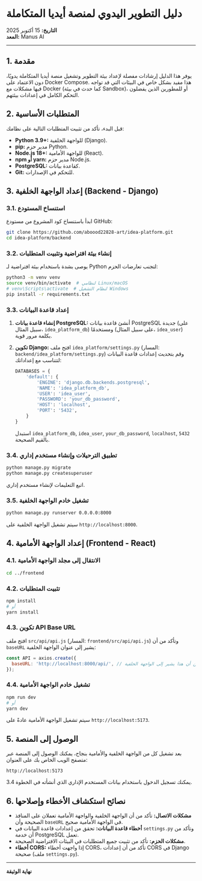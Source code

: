 # دليل التطوير اليدوي لمنصة أيديا المتكاملة

**التاريخ:** 15 أكتوبر 2025  
**المعد:** Manus AI  

---

## 1. مقدمة

يوفر هذا الدليل إرشادات مفصلة لإعداد بيئة التطوير وتشغيل منصة أيديا المتكاملة يدويًا، دون الاعتماد على Docker Compose. هذا مفيد بشكل خاص في البيئات التي قد تواجه فيها مشكلات مع Docker (كما حدث في بيئة Sandbox)، أو للمطورين الذين يفضلون التحكم الكامل في إعدادات بيئتهم.

## 2. المتطلبات الأساسية

قبل البدء، تأكد من تثبيت المتطلبات التالية على نظامك:

-   **Python 3.9+:** للواجهة الخلفية (Django).
-   **pip:** مدير حزم Python.
-   **Node.js 18+:** للواجهة الأمامية (React).
-   **npm أو yarn:** مدير حزم Node.js.
-   **PostgreSQL:** كقاعدة بيانات.
-   **Git:** للتحكم في الإصدارات.

## 3. إعداد الواجهة الخلفية (Backend - Django)

### 3.1. استنساخ المستودع

ابدأ باستنساخ كود المشروع من مستودع GitHub:

```bash
git clone https://github.com/aboood22828-art/idea-platform.git
cd idea-platform/backend
```

### 3.2. إنشاء بيئة افتراضية وتثبيت المتطلبات

يوصى بشدة باستخدام بيئة افتراضية لـ Python لتجنب تعارضات الحزم:

```bash
python3 -m venv venv
source venv/bin/activate  # لنظامي Linux/macOS
# venv\Scripts\activate  # لنظام التشغيل Windows
pip install -r requirements.txt
```

### 3.3. إعداد قاعدة البيانات

1.  **إنشاء قاعدة بيانات PostgreSQL:**
    أنشئ قاعدة بيانات PostgreSQL جديدة (على سبيل المثال، `idea_platform_db`) ومستخدمًا (على سبيل المثال، `idea_user`) بكلمة مرور قوية.

2.  **تكوين Django:**
    افتح ملف `idea_platform/settings.py` (المسار: `backend/idea_platform/settings.py`) وقم بتحديث إعدادات قاعدة البيانات لتتناسب مع إعداداتك:

    ```python
    DATABASES = {
        'default': {
            'ENGINE': 'django.db.backends.postgresql',
            'NAME': 'idea_platform_db',
            'USER': 'idea_user',
            'PASSWORD': 'your_db_password',
            'HOST': 'localhost',
            'PORT': '5432',
        }
    }
    ```
    استبدل `idea_platform_db`, `idea_user`, `your_db_password`, `localhost`, `5432` بالقيم الصحيحة.

### 3.4. تطبيق الترحيلات وإنشاء مستخدم إداري

```bash
python manage.py migrate
python manage.py createsuperuser
```
اتبع التعليمات لإنشاء مستخدم إداري.

### 3.5. تشغيل خادم الواجهة الخلفية

```bash
python manage.py runserver 0.0.0.0:8000
```
سيتم تشغيل الواجهة الخلفية على `http://localhost:8000`.

## 4. إعداد الواجهة الأمامية (Frontend - React)

### 4.1. الانتقال إلى مجلد الواجهة الأمامية

```bash
cd ../frontend
```

### 4.2. تثبيت المتطلبات

```bash
npm install
# أو
yarn install
```

### 4.3. تكوين API Base URL

افتح ملف `src/api/api.js` (المسار: `frontend/src/api/api.js`) وتأكد من أن `baseURL` يشير إلى عنوان الواجهة الخلفية:

```javascript
const API = axios.create({
  baseURL: 'http://localhost:8000/api/', // تأكد من أن هذا يشير إلى الواجهة الخلفية
});
```

### 4.4. تشغيل خادم الواجهة الأمامية

```bash
npm run dev
# أو
yarn dev
```
سيتم تشغيل الواجهة الأمامية عادةً على `http://localhost:5173`.

## 5. الوصول إلى المنصة

بعد تشغيل كل من الواجهة الخلفية والأمامية بنجاح، يمكنك الوصول إلى المنصة عبر متصفح الويب الخاص بك على العنوان:

`http://localhost:5173`

يمكنك تسجيل الدخول باستخدام بيانات المستخدم الإداري الذي أنشأته في الخطوة 3.4.

## 6. نصائح استكشاف الأخطاء وإصلاحها

-   **مشكلات الاتصال:** تأكد من أن الواجهة الخلفية والواجهة الأمامية تعملان على المنافذ الصحيحة وأن `baseURL` في الواجهة الأمامية صحيح.
-   **أخطاء قاعدة البيانات:** تحقق من إعدادات قاعدة البيانات في `settings.py` وتأكد من أن خدمة PostgreSQL تعمل.
-   **مشكلات الحزم:** تأكد من تثبيت جميع المتطلبات في البيئات الافتراضية الصحيحة.
-   **أخطاء CORS:** إذا واجهت أخطاء CORS، تأكد من أن إعدادات CORS في Django صحيحة (ملف `settings.py`).

---

**نهاية الوثيقة**

